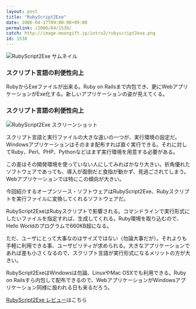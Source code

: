 ```yaml
---
layout: post
title: "RubyScript2Exe"
date: 2006-04-17T09:00:00+09:00
permalink: /2006/04/1536/
catch: http://image.moongift.jp/intro2/rubyscript2exe.png
id: 1538
---
```

 ![RubyScript2Exe サムネイル](http://image.moongift.jp/intro2/rubyscript2exe.t.png "RubyScript2Exe サムネイル")
  

### スクリプト言語の利便性向上
  
RubyからExeファイルが出来る。Ruby on Railsまで内包でき、更にWebアプリケーションがExe化する。新しいアプリケーションの姿が見えてくる。  
<!--more-->  

### スクリプト言語の利便性向上
  

![RubyScript2Exe スクリーンショット](http://image.moongift.jp/intro2/rubyscript2exe.png "RubyScript2Exe スクリーンショット")

  

スクリプト言語と実行ファイルの大きな違いの一つが、実行環境の設定だ。Windowsアプリケーションはそのまま配布すれば直ぐ実行できる。それに対してRuby、Perl、PHP、Pythonなどはまず実行環境を用意する必要がある。

  

この差はその開発環境を使っていない人にしてみればかなり大きい。折角優れたソフトウェアであっても、導入が面倒だと食指が動かず、見過ごされてしまう。Webアプリケーションでは特にこの傾向が大きい。

  

今回紹介するオープンソース・ソフトウェアはRubyScript2Exe、Rubyスクリプトを実行ファイルに変換してくれるソフトウェアだ。

  

RubyScript2ExeはRubyスクリプトで影響される。コマンドラインで実行形式にしたいファイルを指定すれば、生成してくれる。Ruby環境を取り込むので、Hello Worldのプログラムで660KB超になる。

  

ただ、ユーザにとって大事なのはサイズではない（勿論大事だが）。それよりも手軽に利用できる事、ユーザビリティが求められる。大きなアプリケーションであれば差も小さくなるので、スクリプト言語が実行形式になるメリットの方が大きい。

  

RubyScript2ExeはWindowsは勿論、LinuxやMac OSXでも利用できる。Ruby on Railsすら内包して配布できるので、WebアプリケーションがWindowsアプリケーション同様に扱われる日も来るだろう。

  

[RubyScript2Exe レビュー](http://oss.moongift.jp/review/i-1543.html)はこちら

